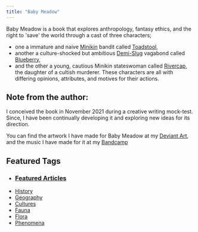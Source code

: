```yaml
---
title: "Baby Meadow"
---
```

Baby Meadow is a book that explores anthropology, fantasy ethics, and the right to 'save' the world through a cast of three characters;
- one a immature and naive [Minikin](species/fauna/minikin.md) bandit called [Toadstool](characters/toadstool.md),
- another a culture-shocked but ambitious [Demi-Slug](species/demi-slug.md) vagabond called [Blueberry](characters/blueberry.md),
- and the other a young, cautious Minikin stateswoman called [Rivercap](characters/Rivercap.md), the daughter of a cultish murderer.
These characters are all with differing opinions, attributes, and motives for their actions.

## Note from the author:
I conceived the book in November 2021 during a creative writing mock-test. Since, I have been continually developing it and exploring new ideas for its direction.

You can find the artwork I have made for Baby Meadow at my [Deviant Art](https://www.deviantart.com/pyxelmusic), and the music I have made for it at my [Bandcamp](https://pyxelm.bandcamp.com)
## Featured Tags
- ### [Featured Articles](tags/featured)
- [History](tags/lore)
- [Geography](tags/geography)
- [Cultures](tags/culture)
- [Fauna](tags/fauna)
- [Flora](tags/flora)
- [Phenomena](tags/phenomena)